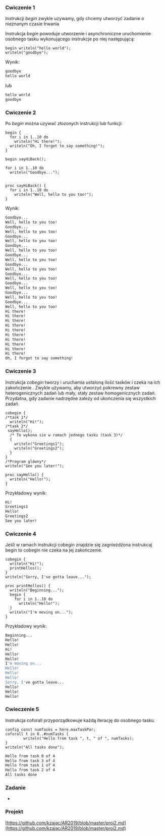 <!-- class: center, middle, inverse -->





###  Cwiczenie 1
Instrukcji <i> begin</i> zwykle uzywamy, gdy chcemy utworzyć zadanie o nieznanym czasie trwania  


Instrukcja <i>begin</i> powoduje utworzenie i asynchroniczne uruchomienie osobnego tasku wykonującego instrukcje po niej następującą: 
```chapel
begin writeln("hello world");
writeln("goodbye");
```

Wynik:
```bash
goodbye
hello world
```
lub 
```bash
hello world
goodbye
```
###  Cwiczenie 2
Po <i> begin </i> można uzywać złozonych instrukcji lub funkcji:
```chapel
begin {
  for i in 1..10 do
    writeln("Hi there!");
  writeln("Oh, I forgot to say something!");
}

begin sayHiBack();

for i in 1..10 do
  writeln("Goodbye...");


proc sayHiBack() {
  for i in 1..10 do
    writeln("Well, hello to you too!");
}
```

Wynik:
```bash
Goodbye...
Well, hello to you too!
Goodbye...
Well, hello to you too!
Goodbye...
Well, hello to you too!
Goodbye...
Well, hello to you too!
Goodbye...
Well, hello to you too!
Goodbye...
Well, hello to you too!
Goodbye...
Well, hello to you too!
Goodbye...
Well, hello to you too!
Goodbye...
Well, hello to you too!
Goodbye...
Well, hello to you too!
Hi there!
Hi there!
Hi there!
Hi there!
Hi there!
Hi there!
Hi there!
Hi there!
Hi there!
Hi there!
Oh, I forgot to say something!

```
###  Cwiczenie 3

Instrukcja <i>cobegin </i> tworzy i uruchamia ustaloną ilość tasków i czeka na ich zakończenie .
Zwykle używamy, aby utworzyć pokrewny zestaw heterogenicznych zadań lub mały, stały zestaw homogenicznych zadań.
Przydatna, gdy zadanie nadrzędne zależy od ukończenia się wszystkich zadań.
```chapel
cobegin {
/*task 1*/
  writeln("Hi!");
/*task 2*/
 sayHello();
  /* To wykona sie w ramach jednego tasku (task 3)*/
  {
    writeln("Greetings1");
    writeln("Greetings2");
  }
}
/*Program glówny*/
writeln("See you later!");

proc sayHello() {
  writeln("Hello!");
}
```
Przykładowy wynik:
```bash
Hi!
Greetings1
Hello!
Greetings2
See you later!
```
### Cwiczenie 4

Jeśli w ramach instrukcji cobegin znajdzie się zagnieżdżona instrukcaj begin to cobegin nie czeka na jej zakończenie.
```chapel
cobegin {
  writeln("Hi!");
  printHellos();
}
writeln("Sorry, I've gotta leave...");

proc printHellos() {
  writeln("Beginning...");
  begin {
    for i in 1..10 do
      writeln("Hello!");
  }
  writeln("I'm moving on...");
}
```
Przykładowy wynik:
```bash
Beginning...
Hello!
Hello!
Hi!
Hello!
Hello!
I'm moving on...
Hello!
Hello!
Hello!
Sorry, I've gotta leave...
Hello!
Hello!
Hello!
```
### Cwieczenie 5
Instrukcja coforall przyporządkowuje każdą iterację do osobnego tasku. 
```chapel
config const numTasks = here.maxTaskPar;
coforall t in 0..#numTasks {
        writeln("Hello from task ", t, " of ", numTasks);
}
writeln("All tasks done");

```
```bash
Hello from task 0 of 4
Hello from task 3 of 4
Hello from task 1 of 4
Hello from task 2 of 4
All tasks done

```
### Zadanie
*
### Projekt
[https://github.com/kzajac/AR2019/blob/master/proj2.md](https://github.com/kzajac/AR2019/blob/master/proj2.md)
